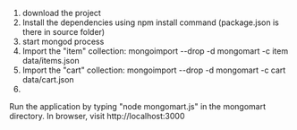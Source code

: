 1) download the project
2) Install the dependencies using npm install command (package.json is there in source folder)
2) start mongod process
3) Import the "item" collection: mongoimport --drop -d mongomart -c item data/items.json
4) Import the "cart" collection: mongoimport --drop -d mongomart -c cart data/cart.json
5) 
Run the application by typing "node mongomart.js" in the mongomart directory.
In browser, visit http://localhost:3000
